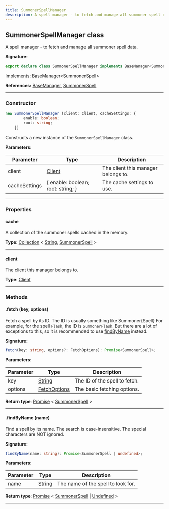 ```yaml
---
title: SummonerSpellManager
description: A spell manager - to fetch and manage all summoner spell data.
---
```


## SummonerSpellManager class

A spell manager - to fetch and manage all summoner spell data.

**Signature:**

```ts
export declare class SummonerSpellManager implements BaseManager<SummonerSpell> 
```

Implements: BaseManager<SummonerSpell\>

**References:** [BaseManager](/api/BaseManager.md), [SummonerSpell](/api/SummonerSpell.md)

---

### Constructor

```ts
new SummonerSpellManager (client: Client, cacheSettings: {
        enable: boolean;
        root: string;
    })
```

Constructs a new instance of the `SummonerSpellManager` class.

**Parameters:**

| Parameter | Type | Description |
| --------- | ---- | ----------- |
| client | [Client](/api/Client.md) | The client this manager belongs to. |
| cacheSettings | {         enable: boolean;         root: string;     } | The cache settings to use. |
---

### Properties

#### cache

A collection of the summoner spells cached in the memory.



**Type**: [Collection](https://discord.js.org/#/docs/collection/stable/class/Collection) \< [String](https://developer.mozilla.org/en-US/docs/Web/JavaScript/Reference/Global_Objects/String), [SummonerSpell](/api/SummonerSpell.md) \>

---

#### client

The client this manager belongs to.



**Type**: [Client](/api/Client.md)

---

### Methods

#### .fetch (key, options)

Fetch a spell by its ID. The ID is usually something like Summoner\{Spell\} For example, for the spell `Flash`, the ID is `SummonerFlash`. But there are a lot of exceptions to this, so it is recommended to use [findByName](/shieldbow/api/SummonerSpellManager.md#findByName) instead.




**Signature:**

```ts
fetch(key: string, options?: FetchOptions): Promise<SummonerSpell>;
```

**Parameters:**

| Parameter | Type | Description |
| --------- | ---- | ----------- |
| key | [String](https://developer.mozilla.org/en-US/docs/Web/JavaScript/Reference/Global_Objects/String) | The ID of the spell to fetch. |
| options | [FetchOptions](/api/FetchOptions.md) | The basic fetching options. |

**Return type**: [Promise](https://developer.mozilla.org/en-US/docs/Web/JavaScript/Reference/Global_Objects/Promise) \< [SummonerSpell](/api/SummonerSpell.md) \>

---

#### .findByName (name)

Find a spell by its name. The search is case-insensitive. The special characters are NOT ignored.




**Signature:**

```ts
findByName(name: string): Promise<SummonerSpell | undefined>;
```

**Parameters:**

| Parameter | Type | Description |
| --------- | ---- | ----------- |
| name | [String](https://developer.mozilla.org/en-US/docs/Web/JavaScript/Reference/Global_Objects/String) | The name of the spell to look for. |

**Return type**: [Promise](https://developer.mozilla.org/en-US/docs/Web/JavaScript/Reference/Global_Objects/Promise) \< [SummonerSpell](/api/SummonerSpell.md) \| [Undefined](https://developer.mozilla.org/en-US/docs/Web/JavaScript/Reference/Global_Objects/undefined) \>

---

